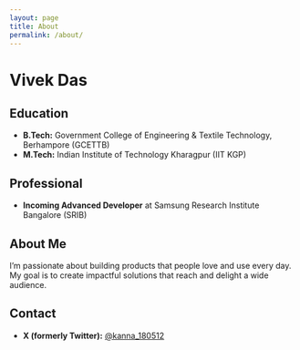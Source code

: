 ```yaml
---
layout: page
title: About
permalink: /about/
---
```


# Vivek Das

## Education
- **B.Tech:** Government College of Engineering & Textile Technology, Berhampore (GCETTB)
- **M.Tech:** Indian Institute of Technology Kharagpur (IIT KGP)

## Professional
- **Incoming Advanced Developer** at Samsung Research Institute Bangalore (SRIB)

## About Me
I’m passionate about building products that people love and use every day. My goal is to create impactful solutions that reach and delight a wide audience.

## Contact
- **X (formerly Twitter):** [@kanna_180512](https://x.com/kanna_180512)
